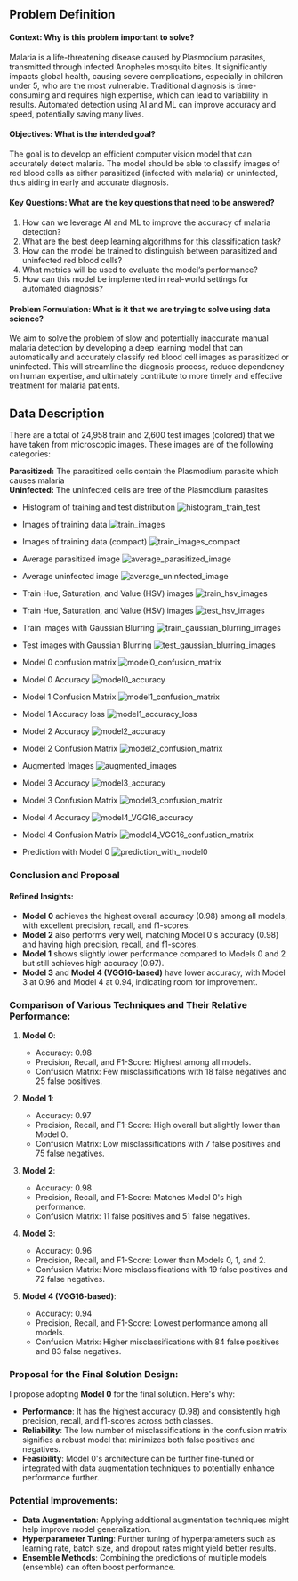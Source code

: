 ## <b>Problem Definition </b>

#### **Context: Why is this problem important to solve?**
Malaria is a life-threatening disease caused by Plasmodium parasites, transmitted through infected Anopheles mosquito bites. It significantly impacts global health, causing severe complications, especially in children under 5, who are the most vulnerable. Traditional diagnosis is time-consuming and requires high expertise, which can lead to variability in results. Automated detection using AI and ML can improve accuracy and speed, potentially saving many lives.

#### **Objectives: What is the intended goal?**
The goal is to develop an efficient computer vision model that can accurately detect malaria. The model should be able to classify images of red blood cells as either parasitized (infected with malaria) or uninfected, thus aiding in early and accurate diagnosis.

#### **Key Questions: What are the key questions that need to be answered?**
1. How can we leverage AI and ML to improve the accuracy of malaria detection?
2. What are the best deep learning algorithms for this classification task?
3. How can the model be trained to distinguish between parasitized and uninfected red blood cells?
4. What metrics will be used to evaluate the model’s performance?
5. How can this model be implemented in real-world settings for automated diagnosis?

#### **Problem Formulation: What is it that we are trying to solve using data science?**
We aim to solve the problem of slow and potentially inaccurate manual malaria detection by developing a deep learning model that can automatically and accurately classify red blood cell images as parasitized or uninfected. This will streamline the diagnosis process, reduce dependency on human expertise, and ultimately contribute to more timely and effective treatment for malaria patients.

## <b>Data Description </b>

There are a total of 24,958 train and 2,600 test images (colored) that we have taken from microscopic images. These images are of the following categories:<br>


**Parasitized:** The parasitized cells contain the Plasmodium parasite which causes malaria<br>
**Uninfected:** The uninfected cells are free of the Plasmodium parasites


- Histogram of training and test distribution</b>
![histogram_train_test](https://github.com/user-attachments/assets/7a60e230-aaf6-4796-b5c6-ee4a292b933f)

- Images of training data</b>
![train_images](https://github.com/user-attachments/assets/cb340bc5-684f-455f-90a1-e2d24c7a47d3)

- Images of training data (compact)
![train_images_compact](https://github.com/user-attachments/assets/8fe2a46f-abe2-453a-99ad-d84ace2646d6)

- Average parasitized image
![average_parasitized_image](https://github.com/user-attachments/assets/a51360c7-3fd0-4c69-a02d-198d1554f998)

- Average uninfected image
![average_uninfected_image](https://github.com/user-attachments/assets/61150982-deb6-4c46-8229-18a02a1e090f)

- Train Hue, Saturation, and Value (HSV) images
![train_hsv_images](https://github.com/user-attachments/assets/7b5a0900-c781-4642-8cf6-7bbdff53d162)

- Train Hue, Saturation, and Value (HSV) images
![test_hsv_images](https://github.com/user-attachments/assets/51eab9ec-bb67-4855-b5ce-7abf93d3367b)

- Train images with Gaussian Blurring
![train_gaussian_blurring_images](https://github.com/user-attachments/assets/08255f48-b500-4df5-8fc9-486cf6dda11c)

- Test images with Gaussian Blurring
![test_gaussian_blurring_images](https://github.com/user-attachments/assets/4619f5b7-30d9-492a-80f9-3e4b29e44a76)

- Model 0 confusion matrix
![model0_confusion_matrix](https://github.com/user-attachments/assets/1d44e883-1f89-4f57-87e4-9a82941d9922)

- Model 0 Accuracy
![model0_accuracy](https://github.com/user-attachments/assets/364f5681-44f5-494b-aba4-13fe82e1a62d)

- Model 1 Confusion Matrix
![model1_confusion_matrix](https://github.com/user-attachments/assets/6677ca39-feaa-49d3-bd3f-aeca37595a83)

- Model 1 Accuracy loss
![model1_accuracy_loss](https://github.com/user-attachments/assets/f2027543-f53a-42e1-a214-ca158a21bdbd)

- Model 2 Accuracy
![model2_accuracy](https://github.com/user-attachments/assets/dfa11d85-49ad-47f7-b663-ad9031f68737)

- Model 2 Confusion Matrix
![model2_confusion_matrix](https://github.com/user-attachments/assets/22ffe60d-2b64-4722-99f7-02e872683146)

- Augmented Images
![augmented_images](https://github.com/user-attachments/assets/d2de113f-654e-4407-81ae-860dd00df1e3)

- Model 3 Accuracy
![model3_accuracy](https://github.com/user-attachments/assets/b4c07600-81f9-453d-9c51-6c67444b4463)

- Model 3 Confusion Matrix
![model3_confusion_matrix](https://github.com/user-attachments/assets/b41f235e-fdd4-41a9-80af-bd7a0c5c34c4)

- Model 4 Accuracy
![model4_VGG16_accuracy](https://github.com/user-attachments/assets/aa929ee9-e47a-40ee-adbc-c792b859d792)

- Model 4 Confusion Matrix
![model4_VGG16_confustion_matrix](https://github.com/user-attachments/assets/86451971-4596-487b-be72-922419cdf714)

- Prediction with Model 0
![prediction_with_model0](https://github.com/user-attachments/assets/c07075cf-383b-4a08-8d07-c31d0c1163bd)



### Conclusion and Proposal

#### Refined Insights:
- **Model 0** achieves the highest overall accuracy (0.98) among all models, with excellent precision, recall, and f1-scores.
- **Model 2** also performs very well, matching Model 0's accuracy (0.98) and having high precision, recall, and f1-scores.
- **Model 1** shows slightly lower performance compared to Models 0 and 2 but still achieves high accuracy (0.97).
- **Model 3** and **Model 4 (VGG16-based)** have lower accuracy, with Model 3 at 0.96 and Model 4 at 0.94, indicating room for improvement.

### Comparison of Various Techniques and Their Relative Performance:

1. **Model 0**:
   - Accuracy: 0.98
   - Precision, Recall, and F1-Score: Highest among all models.
   - Confusion Matrix: Few misclassifications with 18 false negatives and 25 false positives.
   
2. **Model 1**:
   - Accuracy: 0.97
   - Precision, Recall, and F1-Score: High overall but slightly lower than Model 0.
   - Confusion Matrix: Low misclassifications with 7 false positives and 75 false negatives.
   
3. **Model 2**:
   - Accuracy: 0.98
   - Precision, Recall, and F1-Score: Matches Model 0's high performance.
   - Confusion Matrix: 11 false positives and 51 false negatives.
   
4. **Model 3**:
   - Accuracy: 0.96
   - Precision, Recall, and F1-Score: Lower than Models 0, 1, and 2.
   - Confusion Matrix: More misclassifications with 19 false positives and 72 false negatives.
   
5. **Model 4 (VGG16-based)**:
   - Accuracy: 0.94
   - Precision, Recall, and F1-Score: Lowest performance among all models.
   - Confusion Matrix: Higher misclassifications with 84 false positives and 83 false negatives.

### Proposal for the Final Solution Design:

I propose adopting **Model 0** for the final solution. Here's why:

- **Performance**: It has the highest accuracy (0.98) and consistently high precision, recall, and f1-scores across both classes.
- **Reliability**: The low number of misclassifications in the confusion matrix signifies a robust model that minimizes both false positives and negatives.
- **Feasibility**: Model 0's architecture can be further fine-tuned or integrated with data augmentation techniques to potentially enhance performance further.

### Potential Improvements:

- **Data Augmentation**: Applying additional augmentation techniques might help improve model generalization.
- **Hyperparameter Tuning**: Further tuning of hyperparameters such as learning rate, batch size, and dropout rates might yield better results.
- **Ensemble Methods**: Combining the predictions of multiple models (ensemble) can often boost performance.
